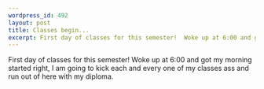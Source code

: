 ```yaml
--- 
wordpress_id: 492
layout: post
title: Classes begin...
excerpt: First day of classes for this semester!  Woke up at 6:00 and got my morning started right, I am going to kick each and every one of my classes ass and run out of here with my diploma.
---
```

First day of classes for this semester!  Woke up at 6:00 and got my morning started right, I am going to kick each and every one of my classes ass and run out of here with my diploma.
